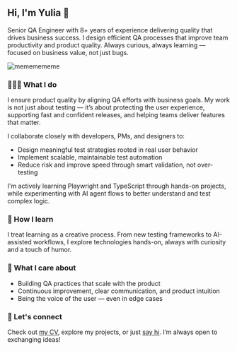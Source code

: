 ## Hi, I'm Yulia 👋

Senior QA Engineer with 8+ years of experience delivering quality that drives business success.
I design efficient QA processes that improve team productivity and product quality. Always curious, always learning — focused on business value, not just bugs.

![mememememe](https://github.com/novikova-y/novikova-y/assets/13204038/db196163-f7c3-48a0-a70f-5a6c5bd5f9bf)

### 👩🏻‍💻 What I do
I ensure product quality by aligning QA efforts with business goals.
My work is not just about testing — it’s about protecting the user experience, supporting fast and confident releases, and helping teams deliver features that matter.

I collaborate closely with developers, PMs, and designers to:
- Design meaningful test strategies rooted in real user behavior  
- Implement scalable, maintainable test automation  
- Reduce risk and improve speed through smart validation, not over-testing

I'm actively learning Playwright and TypeScript through hands-on projects, while experimenting with AI agent flows to better understand and test complex logic.

### 🧠 How I learn
I treat learning as a creative process. From new testing frameworks to AI-assisted workflows, I explore technologies hands-on, always with curiosity and a touch of humor.

### 🎯 What I care about
- Building QA practices that scale with the product  
- Continuous improvement, clear communication, and product intuition  
- Being the voice of the user — even in edge cases  

### 🤝 Let's connect

Check out [my CV](https://github.com/user-attachments/files/21518470/Yulia.Novikova.CV.pdf), explore my projects, or just [say hi](https://www.linkedin.com/in/yulia-s-novikova/). I’m always open to exchanging ideas!

